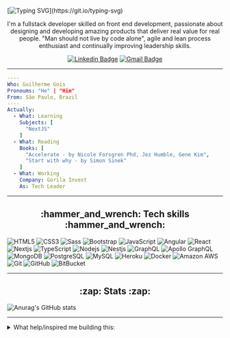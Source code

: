 [![Typing SVG](https://readme-typing-svg.demolab.com/?lines=Hi+there!+I'm+&lt;Guilherme+Gois/&gt;!)](https://git.io/typing-svg)

<p align="center">
I'm a fullstack developer skilled on front end development, passionate about designing and developing amazing products that deliver real value for real people. "Man should not live by code alone", agile and lean process enthusiast and continually improving leadership skills.
</p>

<div align="center">

  [![Linkedin Badge](https://img.shields.io/badge/LinkedIn-0077B5?style=for-the-badge&logo=linkedin&logoColor=white)](https://www.linkedin.com/in/guilhermejcgois/)
  [![Gmail Badge](https://img.shields.io/badge/Gmail-D14836?style=for-the-badge&logo=gmail&logoColor=white)](mailto:guijocargo@gmail.com)
</div>

---

<!--
**guilhermejcgois/guilhermejcgois** is a ✨ _special_ ✨ repository because its `README.md` (this file) appears on your GitHub profile.

Here are some ideas to get you started:

- 🔭 I’m currently working on ...
- 🌱 I’m currently learning ...
- 👯 I’m looking to collaborate on ...
- 🤔 I’m looking for help with ...
- 💬 Ask me about ...
- 📫 How to reach me: ...
- 😄 Pronouns: ...
- ⚡ Fun fact: ...
-->

```yaml
----
Who: Guilherme Gois
Pronoums: "He" | "Him"
From: São Paulo, Brazil
----
Actually:
  - What: Learning
    Subjects: [
      "NextJS"
    ]
  - What: Reading
    Books: [
      "Accelerate - by Nicole Forsgren Phd, Jez Humble, Gene Kim",
      "Start with why - by Simon Sinek"
    ]
  - What: Working
    Company: Gorila Invest
    As: Tech Leader
```

---

<h2 align="center"> :hammer_and_wrench: Tech skills :hammer_and_wrench: </h2>

![HTML5](https://img.shields.io/badge/-HTML5-E34F26?style=flat-square&logo=html5&logoColor=white)
![CSS3](https://img.shields.io/badge/-CSS3-1572B6?style=flat-square&logo=css3)
![Sass](https://img.shields.io/badge/-SASS-1572B6?style=flat-square&logo=sass)
![Bootstrap](https://img.shields.io/badge/-Bootstrap-563D7C?style=flat-square&logo=bootstrap)
![JavaScript](https://img.shields.io/badge/-JavaScript-black?style=flat-square&logo=javascript)
![Angular](https://img.shields.io/badge/-Angular-black?style=flat-square&logo=angular)
![React](https://img.shields.io/badge/-React-black?style=flat-square&logo=react)
![Nextjs](https://img.shields.io/badge/-Nextjs-black?style=flat-square&logo=Next.js)
![TypeScript](https://img.shields.io/badge/-TypeScript-007ACC?style=flat-square&logo=typescript)
![Nodejs](https://img.shields.io/badge/-Nodejs-black?style=flat-square&logo=Node.js)
![Nestjs](https://img.shields.io/badge/-Nestjs-black?style=flat-square&logo=NestJS)
![GraphQL](https://img.shields.io/badge/-GraphQL-E10098?style=flat-square&logo=graphql)
![Apollo GraphQL](https://img.shields.io/badge/-Apollo%20GraphQL-311C87?style=flat-square&logo=apollo-graphql)
![MongoDB](https://img.shields.io/badge/-MongoDB-black?style=flat-square&logo=mongodb)
![PostgreSQL](https://img.shields.io/badge/-PostgreSQL-336791?style=flat-square&logo=postgresql)
![MySQL](https://img.shields.io/badge/-MySQL-black?style=flat-square&logo=mysql)
![Heroku](https://img.shields.io/badge/-Heroku-430098?style=flat-square&logo=heroku)
![Docker](https://img.shields.io/badge/-Docker-black?style=flat-square&logo=docker)
![Amazon AWS](https://img.shields.io/badge/Amazon%20AWS-232F3E?style=flat-square&logo=amazon-aws)
![Git](https://img.shields.io/badge/-Git-black?style=flat-square&logo=git)
![GitHub](https://img.shields.io/badge/-GitHub-181717?style=flat-square&logo=github)
![BitBucket](https://img.shields.io/badge/-BitBucket-darkblue?style=flat-square&logo=bitbucket)

---

<h2 align="center"> :zap: Stats :zap: </h2>

![Anurag's GitHub stats](https://github-readme-stats.vercel.app/api?username=guilhermejcgois&theme=tokyonight&show_icons=true)

---

<details>
  <summary>What help/inspired me building this:</summary>
  
  - https://github.com/abhisheknaiidu/awesome-github-profile-readme
  - https://dev.to/envoy_/150-badges-for-github-pnk
  - https://github.com/syrashid/syrashid
  - https://github.com/DenverCoder1/readme-typing-svg
  - https://github-emoji-picker.vercel.app/
</details>
